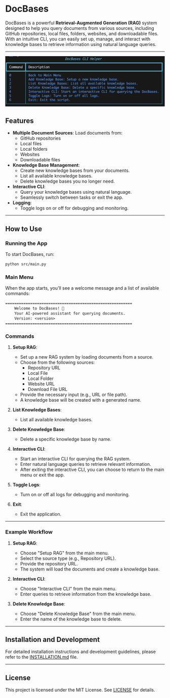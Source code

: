 # DocBases

DocBases is a powerful **Retrieval-Augmented Generation (RAG)** system designed to help you query documents from various sources, including GitHub repositories, local files, folders, websites, and downloadable files. With an intuitive CLI, you can easily set up, manage, and interact with knowledge bases to retrieve information using natural language queries.

---
![DocBases Screenshot](screenshot.png)

## Features

- **Multiple Document Sources**: Load documents from:
  - GitHub repositories
  - Local files
  - Local folders
  - Websites
  - Downloadable files
- **Knowledge Base Management**:
  - Create new knowledge bases from your documents.
  - List all available knowledge bases.
  - Delete knowledge bases you no longer need.
- **Interactive CLI**:
  - Query your knowledge bases using natural language.
  - Seamlessly switch between tasks or exit the app.
- **Logging**:
  - Toggle logs on or off for debugging and monitoring.

---

## How to Use

### Running the App
To start DocBases, run:
```bash
python src/main.py
```

### Main Menu
When the app starts, you’ll see a welcome message and a list of available commands:
```
========================================================
    Welcome to DocBases! 🚀
    Your AI-powered assistant for querying documents.
    Version: <version>
========================================================
```

### Commands
1. **Setup RAG**:
   - Set up a new RAG system by loading documents from a source.
   - Choose from the following sources:
     - Repository URL
     - Local File
     - Local Folder
     - Website URL
     - Download File URL
   - Provide the necessary input (e.g., URL or file path).
   - A knowledge base will be created with a generated name.

2. **List Knowledge Bases**:
   - List all available knowledge bases.

3. **Delete Knowledge Base**:
   - Delete a specific knowledge base by name.

4. **Interactive CLI**:
   - Start an interactive CLI for querying the RAG system.
   - Enter natural language queries to retrieve relevant information.
   - After exiting the interactive CLI, you can choose to return to the main menu or exit the app.

5. **Toggle Logs**:
   - Turn on or off all logs for debugging and monitoring.

6. **Exit**:
   - Exit the application.

---

### Example Workflow

1. **Setup RAG**:
   - Choose "Setup RAG" from the main menu.
   - Select the source type (e.g., Repository URL).
   - Provide the repository URL.
   - The system will load the documents and create a knowledge base.

2. **Interactive CLI**:
   - Choose "Interactive CLI" from the main menu.
   - Enter queries to retrieve information from the knowledge base.

3. **Delete Knowledge Base**:
   - Choose "Delete Knowledge Base" from the main menu.
   - Enter the name of the knowledge base to delete.

---

## Installation and Development

For detailed installation instructions and development guidelines, please refer to the [INSTALLATION.md](INSTALLATION.md) file.

---

## License

This project is licensed under the MIT License. See [LICENSE](LICENSE) for details.